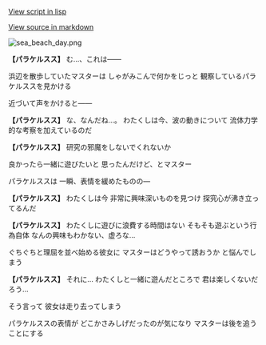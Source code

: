 [View script in lisp](../scripts/210131101.txt)

[View source in markdown](210131101.md)

![sea_beach_day.png](../images/backgrounds/sea_beach_day.png)

**【パラケルスス】**
む…、これは――

浜辺を散歩していたマスターは
しゃがみこんで何かをじっと
観察しているパラケルススを見かける

近づいて声をかけると――

**【パラケルスス】**
な、なんだね…。
わたくしは今、波の動きについて
流体力学的な考察を加えているのだ

**【パラケルスス】**
研究の邪魔をしないでくれないか

良かったら一緒に遊びたいと
思ったんだけど、とマスター

パラケルススは
一瞬、表情を緩めたものの―

**【パラケルスス】**
わたくしは今
非常に興味深いものを見つけ
探究心が沸き立ってるんだ

**【パラケルスス】**
わたくしに遊びに浪費する時間はない
そもそも遊ぶという行為自体
なんの興味もわかない、虚ろな…

ぐちぐちと理屈を並べ始める彼女に
マスターはどうやって誘おうか
と悩んでしまう

**【パラケルスス】**
それに…
わたくしと一緒に遊んだところで
君は楽しくないだろう…

そう言って
彼女は走り去ってしまう

パラケルススの表情が
どこかさみしげだったのが気になり
マスターは後を追うことにする
